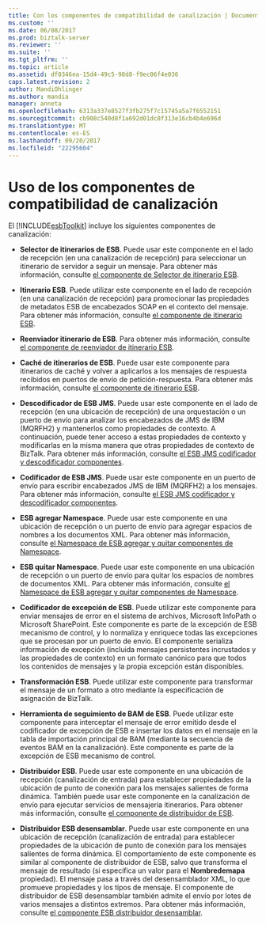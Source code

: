 ```yaml
---
title: Con los componentes de compatibilidad de canalización | Documentos de Microsoft
ms.custom: ''
ms.date: 06/08/2017
ms.prod: biztalk-server
ms.reviewer: ''
ms.suite: ''
ms.tgt_pltfrm: ''
ms.topic: article
ms.assetid: df0346ea-15d4-49c5-98d8-f9ec06f4e036
caps.latest.revision: 2
author: MandiOhlinger
ms.author: mandia
manager: anneta
ms.openlocfilehash: 6313a337e8527f3fb275f7c15745a5a7f6552151
ms.sourcegitcommit: cb908c540d8f1a692d01dc8f313e16cb4b4e696d
ms.translationtype: MT
ms.contentlocale: es-ES
ms.lasthandoff: 09/20/2017
ms.locfileid: "22295604"
---
```

# <a name="using-the-pipeline-support-components"></a>Uso de los componentes de compatibilidad de canalización
El [!INCLUDE[esbToolkit](../includes/esbtoolkit-md.md)] incluye los siguientes componentes de canalización:  
  
-   **Selector de itinerarios de ESB**. Puede usar este componente en el lado de recepción (en una canalización de recepción) para seleccionar un itinerario de servidor a seguir un mensaje. Para obtener más información, consulte [el componente de Selector de itinerario ESB](../esb-toolkit/the-esb-itinerary-selector-component.md).  
  
-   **Itinerario ESB**. Puede utilizar este componente en el lado de recepción (en una canalización de recepción) para promocionar las propiedades de metadatos ESB de encabezados SOAP en el contexto del mensaje. Para obtener más información, consulte [el componente de itinerario ESB](../esb-toolkit/the-esb-itinerary-component.md).  
  
-   **Reenviador itinerario de ESB**. Para obtener más información, consulte [el componente de reenviador de itinerario ESB](../esb-toolkit/the-esb-itinerary-forwarder-component.md).  
  
-   **Caché de itinerarios de ESB**. Puede usar este componente para itinerarios de caché y volver a aplicarlos a los mensajes de respuesta recibidos en puertos de envío de petición-respuesta. Para obtener más información, consulte [el componente de itinerario ESB](../esb-toolkit/the-esb-itinerary-component.md).  
  
-   **Descodificador de ESB JMS**. Puede usar este componente en el lado de recepción (en una ubicación de recepción) de una orquestación o un puerto de envío para analizar los encabezados de JMS de IBM (MQRFH2) y mantenerlos como propiedades de contexto. A continuación, puede tener acceso a estas propiedades de contexto y modificarlas en la misma manera que otras propiedades de contexto de BizTalk. Para obtener más información, consulte [el ESB JMS codificador y descodificador componentes](../esb-toolkit/the-esb-jms-encoder-and-decoder-components.md).  
  
-   **Codificador de ESB JMS**. Puede usar este componente en un puerto de envío para escribir encabezados JMS de IBM (MQRFH2) a los mensajes. Para obtener más información, consulte [el ESB JMS codificador y descodificador componentes](../esb-toolkit/the-esb-jms-encoder-and-decoder-components.md).  
  
-   **ESB agregar Namespace**. Puede usar este componente en una ubicación de recepción o un puerto de envío para agregar espacios de nombres a los documentos XML. Para obtener más información, consulte [el Namespace de ESB agregar y quitar componentes de Namespace](../esb-toolkit/the-esb-add-namespace-and-remove-namespace-components.md).  
  
-   **ESB quitar Namespace**. Puede usar este componente en una ubicación de recepción o un puerto de envío para quitar los espacios de nombres de documentos XML. Para obtener más información, consulte [el Namespace de ESB agregar y quitar componentes de Namespace](../esb-toolkit/the-esb-add-namespace-and-remove-namespace-components.md).  
  
-   **Codificador de excepción de ESB**. Puede utilizar este componente para enviar mensajes de error en el sistema de archivos, Microsoft InfoPath o Microsoft SharePoint. Este componente es parte de la excepción de ESB mecanismo de control, y lo normaliza y enriquece todas las excepciones que se procesan por un puerto de envío. El componente serializa información de excepción (incluida mensajes persistentes incrustados y las propiedades de contexto) en un formato canónico para que todos los contenidos de mensajes y la propia excepción están disponibles.  
  
-   **Transformación ESB**. Puede utilizar este componente para transformar el mensaje de un formato a otro mediante la especificación de asignación de BizTalk.  
  
-   **Herramienta de seguimiento de BAM de ESB**. Puede utilizar este componente para interceptar el mensaje de error emitido desde el codificador de excepción de ESB e insertar los datos en el mensaje en la tabla de importación principal de BAM (mediante la secuencia de eventos BAM en la canalización). Este componente es parte de la excepción de ESB mecanismo de control.  
  
-   **Distribuidor ESB**. Puede usar este componente en una ubicación de recepción (canalización de entrada) para establecer propiedades de la ubicación de punto de conexión para los mensajes salientes de forma dinámica. También puede usar este componente en la canalización de envío para ejecutar servicios de mensajería itinerarios. Para obtener más información, consulte [el componente de distribuidor de ESB](../esb-toolkit/the-esb-dispatcher-component.md).  
  
-   **Distribuidor ESB desensamblar**. Puede usar este componente en una ubicación de recepción (canalización de entrada) para establecer propiedades de la ubicación de punto de conexión para los mensajes salientes de forma dinámica. El comportamiento de este componente es similar al componente de distribuidor de ESB, salvo que transforma el mensaje de resultado (si especifica un valor para el **Nombredemapa** propiedad). El mensaje pasa a través del desensamblador XML, lo que promueve propiedades y los tipos de mensaje. El componente de distribuidor de ESB desensamblar también admite el envío por lotes de varios mensajes a distintos extremos. Para obtener más información, consulte [el componente ESB distribuidor desensamblar](../esb-toolkit/the-esb-dispatcher-disassemble-component.md).